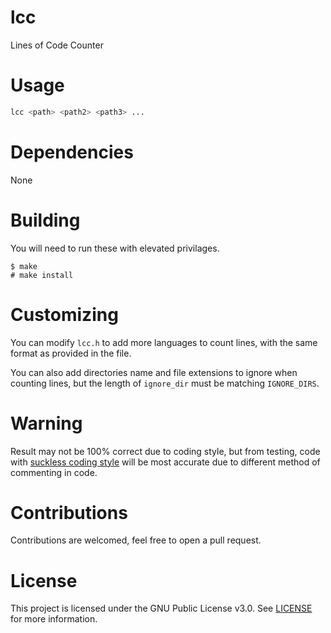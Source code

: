 # lcc

Lines of Code Counter

# Usage
```sh
lcc <path> <path2> <path3> ...
```

# Dependencies

None

# Building

You will need to run these with elevated privilages.

```
$ make 
# make install
```

# Customizing

You can modify `lcc.h` to add more languages to count lines, with the same format as provided in the file.

You can also add directories name and file extensions to ignore when counting lines, but the length of `ignore_dir` must be matching `IGNORE_DIRS`.

# Warning

Result may not be 100% correct due to coding style, but from testing, code with [suckless coding style](https://suckless.org/coding_style) will be most accurate due to different method of commenting in code.

# Contributions
Contributions are welcomed, feel free to open a pull request.

# License
This project is licensed under the GNU Public License v3.0. See [LICENSE](https://github.com/night0721/lcc/blob/master/LICENSE) for more information.
